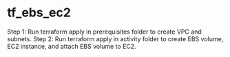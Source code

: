 # tf_ebs_ec2

Step 1: Run terraform apply in prerequisites folder to create VPC and subnets.
Step 2: Run terraform apply in activity folder to create EBS volume, EC2 instance, and attach EBS volume to EC2.
